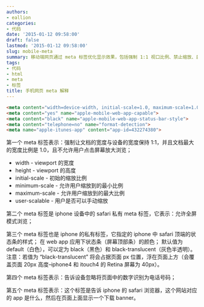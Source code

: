 ```yaml
---
authors:
- eallion
categories:
- 代码
date: '2015-01-12 09:58:00'
draft: false
lastmod: '2015-01-12 09:58:00'
slug: mobile-meta
summary: 移动端网页通过 meta 标签优化显示效果，包括强制 1:1 视口比例、禁止缩放、启用全屏模式、定制状态栏样式、禁用电话识别以及关联 App 下载提示。这些设置能提升不同设备的浏览体验！
tags:
- 代码
- html
- meta
- 标签
title: 手机网页 meta 解释
---
```

```html
<meta content="width=device-width, initial-scale=1.0, maximum-scale=1.0, user-scalable=0" name="viewport">
<meta content="yes" name="apple-mobile-web-app-capable">
<meta content="black" name="apple-mobile-web-app-status-bar-style">
<meta content="telephone=no" name="format-detection">
<meta name="apple-itunes-app" content="app-id=432274380">
```

第一个 meta 标签表示：强制让文档的宽度与设备的宽度保持 1:1，并且文档最大的宽度比例是 1.0，且不允许用户点击屏幕放大浏览；

- width - viewport 的宽度
- height - viewport 的高度
- initial-scale - 初始的缩放比例  
- minimum-scale - 允许用户缩放到的最小比例
- maximum-scale - 允许用户缩放到的最大比例  
- user-scalable - 用户是否可以手动缩放

第二个 meta 标签是 iphone 设备中的 safari 私有 meta 标签，它表示：允许全屏模式浏览；

第三个 meta 标签也是 iphone 的私有标签，它指定的 iphone 中 safari 顶端的状态条的样式；
在 web app 应用下状态条（屏幕顶部条）的颜色；
默认值为 default（白色），可以定为 black（黑色）和 black-translucent（灰色半透明）。
注意：若值为 “black-translucent” 将会占据页面 px 位置，浮在页面上方（会覆盖页面 20px 高度–iphone4 和 itouch4 的 Retina 屏幕为 40px）。

第四个 meta 标签表示：告诉设备忽略将页面中的数字识别为电话号码；

第五个 meta 标签表示：这个标签是告诉 iphone 的 safari 浏览器，这个网站对应的 app 是什么，然后在页面上面显示一个下载 banner。